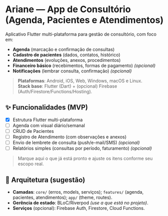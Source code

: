 # Ariane — App de Consultório (Agenda, Pacientes e Atendimentos)

Aplicativo Flutter multi-plataforma para gestão de consultório, com foco em:
- **Agenda** (marcação e confirmação de consultas)
- **Cadastro de pacientes** (dados, contatos, histórico)
- **Atendimentos** (evoluções, anexos, procedimentos)
- **Financeiro básico** (recebimentos, formas de pagamento) *(opcional)*
- **Notificações** (lembrar consulta, confirmação) *(opcional)*

> **Plataformas**: Android, iOS, Web, Windows, macOS e Linux.  
> **Stack base**: Flutter (Dart) + (opcional) Firebase (Auth/Firestore/Functions/Hosting).

## ✨ Funcionalidades (MVP)

- [x] Estrutura Flutter multi-plataforma
- [ ] Agenda com visual diário/semanal
- [ ] CRUD de Pacientes
- [ ] Registro de Atendimento (com observações e anexos)
- [ ] Envio de lembrete de consulta (push/e-mail/SMS) *(opcional)*
- [ ] Relatórios simples (consultas por período, faturamento) *(opcional)*

> Marque aqui o que já está pronto e ajuste os itens conforme seu escopo real.

## 🧱 Arquitetura (sugestão)

- **Camadas**: `core/` (erros, models, serviços); `features/` (agenda, pacientes, atendimentos); `app/` (theme, routes).
- **Gerência de estado**: BLoC/Riverpod *(use a que está no projeto)*.
- **Serviços** (opcional): Firebase Auth, Firestore, Cloud Functions.
